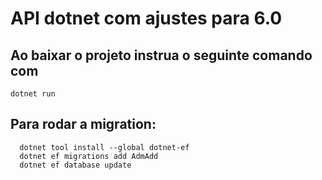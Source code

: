 # API dotnet com ajustes para 6.0

## Ao baixar o projeto instrua o seguinte comando com
`dotnet run`

## Para rodar a migration:
```
  dotnet tool install --global dotnet-ef
  dotnet ef migrations add AdmAdd
  dotnet ef database update
```